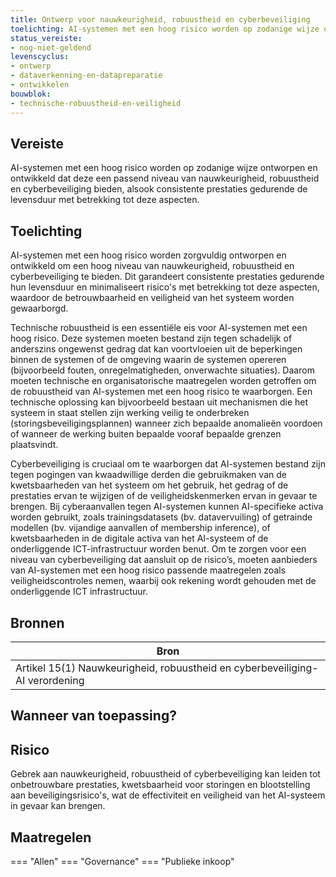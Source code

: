 ```yaml
---
title: Ontwerp voor nauwkeurigheid, robuustheid en cyberbeveiliging 
toelichting: AI-systemen met een hoog risico worden op zodanige wijze ontworpen en ontwikkeld dat deze een passend niveau van nauwkeurigheid, robuustheid en cyberbeveiliging bieden, alsook consistente prestaties gedurende de levensduur met betrekking tot deze aspecten.
status_vereiste:
- nog-niet-geldend
levenscyclus:
- ontwerp
- dataverkenning-en-datapreparatie
- ontwikkelen
bouwblok:
- technische-robuustheid-en-veiligheid
---
```


<!-- tags -->
## Vereiste

AI-systemen met een hoog risico worden op zodanige wijze ontworpen en ontwikkeld dat deze een passend niveau van nauwkeurigheid, robuustheid en cyberbeveiliging bieden, alsook consistente prestaties gedurende de levensduur met betrekking tot deze aspecten.

## Toelichting

AI-systemen met een hoog risico worden zorgvuldig ontworpen en ontwikkeld om een hoog niveau van nauwkeurigheid, robuustheid en cyberbeveiliging te bieden.
Dit garandeert consistente prestaties gedurende hun levensduur en minimaliseert risico's met betrekking tot deze aspecten, waardoor de betrouwbaarheid en veiligheid van het systeem worden gewaarborgd.

Technische robuustheid is een essentiële eis voor AI-systemen met een hoog risico.
Deze systemen moeten bestand zijn tegen schadelijk of anderszins ongewenst gedrag dat kan voortvloeien uit de beperkingen binnen de systemen of de omgeving waarin de systemen opereren (bijvoorbeeld fouten, onregelmatigheden, onverwachte situaties).
Daarom moeten technische en organisatorische maatregelen worden getroffen om de robuustheid van AI-systemen met een hoog risico te waarborgen.
Een technische oplossing kan bijvoorbeeld bestaan uit mechanismen die het systeem in staat stellen zijn werking veilig te onderbreken (storingsbeveiligingsplannen) wanneer zich bepaalde anomalieën voordoen of wanneer de werking buiten bepaalde vooraf bepaalde grenzen plaatsvindt.

Cyberbeveiliging is cruciaal om te waarborgen dat AI-systemen bestand zijn tegen pogingen van kwaadwillige derden die gebruikmaken van de kwetsbaarheden van het systeem om het gebruik, het gedrag of de prestaties ervan te wijzigen of de veiligheidskenmerken ervan in gevaar te brengen.
Bij cyberaanvallen tegen AI-systemen kunnen AI-specifieke activa worden gebruikt, zoals trainingsdatasets (bv.
datavervuiling) of getrainde modellen (bv.
vijandige aanvallen of membership inference), of kwetsbaarheden in de digitale activa van het AI-systeem of de onderliggende ICT-infrastructuur worden benut.
Om te zorgen voor een niveau van cyberbeveiliging dat aansluit op de risico’s, moeten aanbieders van AI-systemen met een hoog risico passende maatregelen zoals veiligheidscontroles nemen, waarbij ook rekening wordt gehouden met de onderliggende ICT infrastructuur.

## Bronnen

| Bron                        |
|-----------------------------|
|Artikel 15(1) Nauwkeurigheid, robuustheid en cyberbeveiliging- AI verordening|

## Wanneer van toepassing?


## Risico

Gebrek aan nauwkeurigheid, robuustheid of cyberbeveiliging kan leiden tot onbetrouwbare prestaties, kwetsbaarheid voor storingen en blootstelling aan beveiligingsrisico's, wat de effectiviteit en veiligheid van het AI-systeem in gevaar kan brengen.



## Maatregelen

=== "Allen"
	<!-- list_maatregelen vereiste/ontwerp_voor_nauwkeurigheid_robuustheid_en_cyberbeveiliging -->
=== "Governance"
	<!-- list_maatregelen vereiste/ontwerp_voor_nauwkeurigheid_robuustheid_en_cyberbeveiliging boubwlok/governance -->
=== "Publieke inkoop"
	<!-- list_maatregelen vereiste/ontwerp_voor_nauwkeurigheid_robuustheid_en_cyberbeveiliging bouwblok/publieke-inkoop -->
